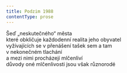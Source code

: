```yaml
---
title: Podzim 1988
contentType: prose
---
```


<section>

Šeď „neskutečného“ města  
které obkličuje každodenní realita jeho obyvatel  
vyžívajících se v přenášení tašek sem a tam  
v nekonečném tlachání  
a mezi nimi procházejí mlčenliví  
důvody oné mlčenlivosti jsou však různorodé

</section>
